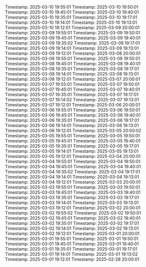 Timestamp: 2025-03-10 19:55:01
Timestamp: 2025-03-10 19:50:01
Timestamp: 2025-03-10 19:45:01
Timestamp: 2025-03-10 19:40:01
Timestamp: 2025-03-10 19:35:01
Timestamp: 2025-03-10 19:17:01
Timestamp: 2025-03-10 19:14:01
Timestamp: 2025-03-10 19:13:01
Timestamp: 2025-03-10 19:12:01
Timestamp: 2025-03-09 20:00:01
Timestamp: 2025-03-09 19:55:01
Timestamp: 2025-03-09 19:50:01
Timestamp: 2025-03-09 19:45:01
Timestamp: 2025-03-09 19:40:01
Timestamp: 2025-03-09 19:35:02
Timestamp: 2025-03-09 19:17:01
Timestamp: 2025-03-09 19:14:01
Timestamp: 2025-03-09 19:13:01
Timestamp: 2025-03-09 19:12:01
Timestamp: 2025-03-08 20:00:01
Timestamp: 2025-03-08 19:55:01
Timestamp: 2025-03-08 19:50:01
Timestamp: 2025-03-08 19:45:01
Timestamp: 2025-03-08 19:40:01
Timestamp: 2025-03-08 19:35:01
Timestamp: 2025-03-08 19:17:01
Timestamp: 2025-03-08 19:14:01
Timestamp: 2025-03-08 19:13:01
Timestamp: 2025-03-08 19:12:01
Timestamp: 2025-03-07 20:00:01
Timestamp: 2025-03-07 19:55:01
Timestamp: 2025-03-07 19:50:01
Timestamp: 2025-03-07 19:45:01
Timestamp: 2025-03-07 19:40:01
Timestamp: 2025-03-07 19:35:01
Timestamp: 2025-03-07 19:17:01
Timestamp: 2025-03-07 19:14:02
Timestamp: 2025-03-07 19:13:01
Timestamp: 2025-03-07 19:12:01
Timestamp: 2025-03-06 20:00:01
Timestamp: 2025-03-06 19:55:01
Timestamp: 2025-03-06 19:50:01
Timestamp: 2025-03-06 19:45:01
Timestamp: 2025-03-06 19:40:01
Timestamp: 2025-03-06 19:35:01
Timestamp: 2025-03-06 19:17:01
Timestamp: 2025-03-06 19:14:01
Timestamp: 2025-03-06 19:13:01
Timestamp: 2025-03-06 19:12:01
Timestamp: 2025-03-05 20:00:02
Timestamp: 2025-03-05 19:55:01
Timestamp: 2025-03-05 19:50:01
Timestamp: 2025-03-05 19:45:01
Timestamp: 2025-03-05 19:40:01
Timestamp: 2025-03-05 19:35:01
Timestamp: 2025-03-05 19:17:01
Timestamp: 2025-03-05 19:14:01
Timestamp: 2025-03-05 19:13:01
Timestamp: 2025-03-05 19:12:01
Timestamp: 2025-03-04 20:00:01
Timestamp: 2025-03-04 19:55:01
Timestamp: 2025-03-04 19:50:01
Timestamp: 2025-03-04 19:45:01
Timestamp: 2025-03-04 19:40:01
Timestamp: 2025-03-04 19:35:02
Timestamp: 2025-03-04 19:17:01
Timestamp: 2025-03-04 19:14:01
Timestamp: 2025-03-04 19:13:01
Timestamp: 2025-03-04 19:12:01
Timestamp: 2025-03-03 20:00:01
Timestamp: 2025-03-03 19:55:01
Timestamp: 2025-03-03 19:50:01
Timestamp: 2025-03-03 19:45:01
Timestamp: 2025-03-03 19:40:01
Timestamp: 2025-03-03 19:35:01
Timestamp: 2025-03-03 19:17:01
Timestamp: 2025-03-03 19:14:01
Timestamp: 2025-03-03 19:13:01
Timestamp: 2025-03-03 19:12:01
Timestamp: 2025-03-02 20:00:01
Timestamp: 2025-03-02 19:55:02
Timestamp: 2025-03-02 19:50:01
Timestamp: 2025-03-02 19:45:01
Timestamp: 2025-03-02 19:40:01
Timestamp: 2025-03-02 19:35:01
Timestamp: 2025-03-02 19:17:01
Timestamp: 2025-03-02 19:14:01
Timestamp: 2025-03-02 19:13:01
Timestamp: 2025-03-02 19:12:01
Timestamp: 2025-03-01 20:00:01
Timestamp: 2025-03-01 19:55:01
Timestamp: 2025-03-01 19:50:01
Timestamp: 2025-03-01 19:45:01
Timestamp: 2025-03-01 19:40:01
Timestamp: 2025-03-01 19:35:01
Timestamp: 2025-03-01 19:17:01
Timestamp: 2025-03-01 19:14:01
Timestamp: 2025-03-01 19:13:02
Timestamp: 2025-03-01 19:12:01
Timestamp: 2025-02-28 20:00:01
